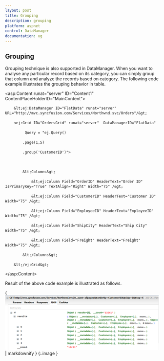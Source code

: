 ```yaml
---
layout: post
title: Grouping
description: grouping
platform: aspnet
control: DataManager
documentation: ug
---
```


## Grouping

Grouping technique is also supported in DataManager. When you want to analyse any particular record based on its category, you can simply group that column and analyze the records based on category. The following code example illustrates the grouping behavior in table.

&lt;asp:Content runat="server" ID="Content1" ContentPlaceHolderID="MainContent"&gt;



        &lt;ej:DataManager ID="FlatData" runat="server" URL="http://mvc.syncfusion.com/Services/Northwnd.svc/Orders"/&gt;

        <ej:Grid ID="OrdersGrid" runat="server"  DataManagerID="FlatData"

             Query = "ej.Query()

            .page(1,5)

            .group('CustomerID')">



            &lt;Columns&gt;

                &lt;ej:Column Field="OrderID" HeaderText="Order ID" IsPrimaryKey="True" TextAlign="Right" Width="75" /&gt;

                &lt;ej:Column Field="CustomerID" HeaderText="Customer ID" Width="75" /&gt;

                &lt;ej:Column Field="EmployeeID" HeaderText="EmployeeID" Width="75" /&gt;

                &lt;ej:Column Field="ShipCity" HeaderText="Ship City" Width="75" /&gt;

                &lt;ej:Column Field="Freight" HeaderText="Freight" Width="75" /&gt;

            &lt;/Columns&gt;

        &lt;/ej:Grid&gt;

&lt;/asp:Content&gt;



Result of the above code example is illustrated as follows.

{ ![](Grouping_images/Grouping_img1.png) | markdownify }
{:.image }


